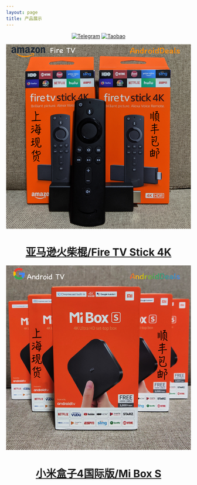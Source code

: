 ```yaml
---
layout: page
title: 产品展示
---
```

<div align="center">
   <a href="https://t.me/joinchat/HAPwwxAESAEfq3HGzYo73A/"><img src="https://img.shields.io/badge/%E6%88%91%E7%9A%84%E7%94%B5%E6%8A%A5%E7%BE%A4-success?logo=telegram" alt="Telegram"></a>
   <a href="https://shop108859308.taobao.com/"><img src="https://img.shields.io/badge/%E6%88%91%E7%9A%84%E6%B7%98%E5%AE%9D%E5%BA%97%E9%93%BA-AndroidDeals-orange" alt="Taobao"></a>
</div>




![](https://raw.githubusercontent.com/AndroidDeals/AndroidDeals.github.io/master/Screenshots/firetv.jpg)
# <center><a href="https://item.taobao.com/item.htm?id=586454403742">亚马逊火柴棍/Fire TV Stick 4K</a></center>
![](https://raw.githubusercontent.com/AndroidDeals/AndroidDeals.github.io/master/Screenshots/miboxs.jpg)
# <center><a href="https://item.taobao.com/item.htm?spm=a1z10.1-c.w4004-5759726203.4.62af362fzXlGmR&id=583319630797">小米盒子4国际版/Mi Box S</a></center>


